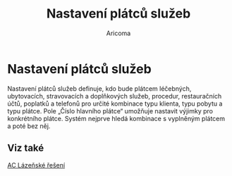 ﻿---
    title: "Nastavení plátců služeb"
    author: Aricoma
    ms.date: 04/30/2018
    ms.topic: article
    ms.prod: dynamics-nav-2017
    ms.contentlocale: cs-cz
    ms.lasthandoff: 04/30/2018
---

# Nastavení plátců služeb

Nastavení plátců služeb definuje, kdo bude plátcem léčebných, ubytovacích, stravovacích a doplňkových služeb, procedur, restauračních účtů, poplatků a telefonů pro určité kombinace typu klienta, typu pobytu a typu plátce. Pole „Číslo hlavního plátce“ umožňuje nastavit výjimky pro konkrétního plátce. Systém nejprve hledá kombinace s vyplněným plátcem a poté bez něj. 


## <a name="see-also"></a>Viz také
[AC Lázeňské řešení](ac-spa-solution.md)